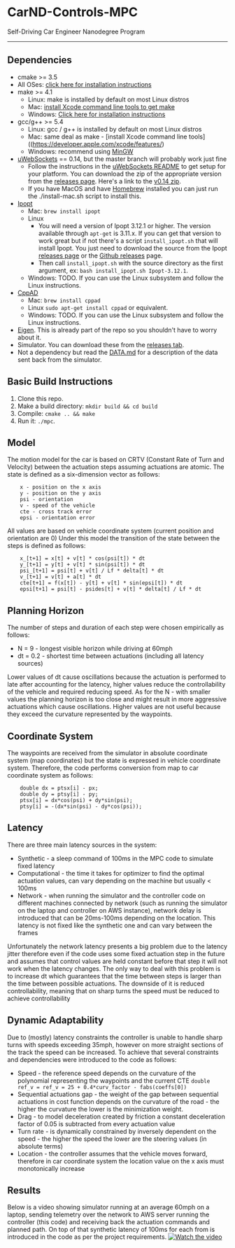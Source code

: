 # CarND-Controls-MPC
Self-Driving Car Engineer Nanodegree Program

---

## Dependencies

* cmake >= 3.5
 * All OSes: [click here for installation instructions](https://cmake.org/install/)
* make >= 4.1
  * Linux: make is installed by default on most Linux distros
  * Mac: [install Xcode command line tools to get make](https://developer.apple.com/xcode/features/)
  * Windows: [Click here for installation instructions](http://gnuwin32.sourceforge.net/packages/make.htm)
* gcc/g++ >= 5.4
  * Linux: gcc / g++ is installed by default on most Linux distros
  * Mac: same deal as make - [install Xcode command line tools]((https://developer.apple.com/xcode/features/)
  * Windows: recommend using [MinGW](http://www.mingw.org/)
* [uWebSockets](https://github.com/uWebSockets/uWebSockets) == 0.14, but the master branch will probably work just fine
  * Follow the instructions in the [uWebSockets README](https://github.com/uWebSockets/uWebSockets/blob/master/README.md) to get setup for your platform. You can download the zip of the appropriate version from the [releases page](https://github.com/uWebSockets/uWebSockets/releases). Here's a link to the [v0.14 zip](https://github.com/uWebSockets/uWebSockets/archive/v0.14.0.zip).
  * If you have MacOS and have [Homebrew](https://brew.sh/) installed you can just run the ./install-mac.sh script to install this.
* [Ipopt](https://projects.coin-or.org/Ipopt)
  * Mac: `brew install ipopt`
  * Linux
    * You will need a version of Ipopt 3.12.1 or higher. The version available through `apt-get` is 3.11.x. If you can get that version to work great but if not there's a script `install_ipopt.sh` that will install Ipopt. You just need to download the source from the Ipopt [releases page](https://www.coin-or.org/download/source/Ipopt/) or the [Github releases](https://github.com/coin-or/Ipopt/releases) page.
    * Then call `install_ipopt.sh` with the source directory as the first argument, ex: `bash install_ipopt.sh Ipopt-3.12.1`. 
  * Windows: TODO. If you can use the Linux subsystem and follow the Linux instructions.
* [CppAD](https://www.coin-or.org/CppAD/)
  * Mac: `brew install cppad`
  * Linux `sudo apt-get install cppad` or equivalent.
  * Windows: TODO. If you can use the Linux subsystem and follow the Linux instructions.
* [Eigen](http://eigen.tuxfamily.org/index.php?title=Main_Page). This is already part of the repo so you shouldn't have to worry about it.
* Simulator. You can download these from the [releases tab](https://github.com/udacity/CarND-MPC-Project/releases).
* Not a dependency but read the [DATA.md](./DATA.md) for a description of the data sent back from the simulator.

## Basic Build Instructions

1. Clone this repo.
2. Make a build directory: `mkdir build && cd build`
3. Compile: `cmake .. && make`
4. Run it: `./mpc`.

## Model
The motion model for the car is based on CRTV (Constant Rate of Turn and Velocity) between the actuation steps assuming actuations are atomic. The state is defined as a six-dimension vector as follows:
```
	x - position on the x axis
	y - position on the y axis
	psi - orientation
	v - speed of the vehicle
	cte - cross track error
	epsi - orientation error
```
All values are based on vehicle coordinate system (current position and orientation are 0)
Under this model the transition of the state between the steps is defined as follows:
```
	x_[t+1] = x[t] + v[t] * cos(psi[t]) * dt
	y_[t+1] = y[t] + v[t] * sin(psi[t]) * dt
	psi_[t+1] = psi[t] + v[t] / Lf * delta[t] * dt
	v_[t+1] = v[t] + a[t] * dt
	cte[t+1] = f(x[t]) - y[t] + v[t] * sin(epsi[t]) * dt
	epsi[t+1] = psi[t] - psides[t] + v[t] * delta[t] / Lf * dt
``` 

## Planning Horizon
The number of steps and duration of each step were chosen empirically as follows:
* N  = 9   - longest visible horizon while driving at 60mph
* dt = 0.2 - shortest time between actuations (including all latency sources)

Lower values of dt cause oscillations because the actuation is performed to late after accounting for the latency, higher values reduce the controllability of the vehicle and required reducing speed.
As for the N - with smaller values the planning horizon is too close and might result in more aggressive actuations which cause oscillations. Higher values are not useful because they exceed the curvature represented by the waypoints.

## Coordinate System
The waypoints are received from the simulator in absolute coordinate system (map coordinates) but the state is expressed in vehicle coordinate system. Therefore, the code performs conversion from map to car coordinate system as follows:
```
    double dx = ptsx[i] - px;
    double dy = ptsy[i] - py;
    ptsx[i] = dx*cos(psi) + dy*sin(psi);
    ptsy[i] = -(dx*sin(psi) - dy*cos(psi));
```

## Latency
There are three main latency sources in the system:
* Synthetic - a sleep command of 100ms in the MPC code to simulate fixed latency
* Computational - the time it takes for optimizer to find the optimal actuation values, can vary depending on the machine but usually < 100ms
* Network - when running the simulator and the controller code on different machines connected by network (such as running the simulator on the laptop and controller on AWS instance), network delay is introduced that can be 20ms-100ms depending on the location. This latency is not fixed like the synthetic one and can vary between the frames

Unfortunately the network latency presents a big problem due to the latency jitter therefore even if the code uses some fixed actuation step in the future and assumes that control values are held constant before that step it will not work when the latency changes. The only way to deal with this problem is to increase dt which guarantees that the time between steps is larger than the time between possible actuations. The downside of it is reduced controllability, meaning that on sharp turns the speed must be reduced to achieve controllability

## Dynamic Adaptability
Due to (mostly) latency constraints the controller is unable to handle sharp turns with speeds exceeding 35mph, however on more straight sections of the track the speed can be increased. To achieve that several constraints and dependencies were introduced to the code as follows:
* Speed - the reference speed depends on the curvature of the polynomial representing the waypoints and the current CTE `double ref_v = ref_v = 25 + 0.4*curv_factor - fabs(coeffs[0])`
* Sequential actuations gap - the weight of the gap between sequential actuations in cost function depends on the curvature of the road - the higher the curvature the lower is the minimization weight.
* Drag - to model deceleration created by friction a constant deceleration factor of 0.05 is subtracted from every actuation value
* Turn rate - is dynamically constrained by inversely dependent on the speed - the higher the speed the lower are the steering values (in absolute terms)
* Location - the controller assumes that the vehicle moves forward, therefore in car coordinate system the location value on the x axis must monotonically increase

## Results
Below is a video showing simulator running at an average 60mph on a laptop, sending telemetry over the network to AWS server running the controller (this code) and receiving back the actuation commands and planned path. On top of that synthetic latency of 100ms for each from is introduced in the code as per the project requirements.
[![Watch the video](https://j.gifs.com/DRvyK5.gif)](https://youtu.be/wXaEUJdqAa8)
